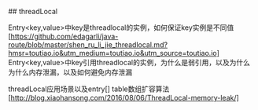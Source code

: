 [](http://www.jianshu.com/p/33c5579ef44f?hmsr=toutiao.io&utm_medium=toutiao.io&utm_source=toutiao.io)## threadLocal

Entry<key,value>中key是threadlocal的实例，如何保证key实例是不同值
[https://github.com/edagarli/java-route/blob/master/shen_ru_li_jie_threadlocal.md?hmsr=toutiao.io&utm_medium=toutiao.io&utm_source=toutiao.io]
Entry<key,value>中key引用threadlocal的实例，为什么是弱引用，以及为什么为什么内存泄漏，以及如何避免内存泄漏

threadLocal应用场景以及entry[] table数组扩容算法
[http://blog.xiaohansong.com/2016/08/06/ThreadLocal-memory-leak/]




